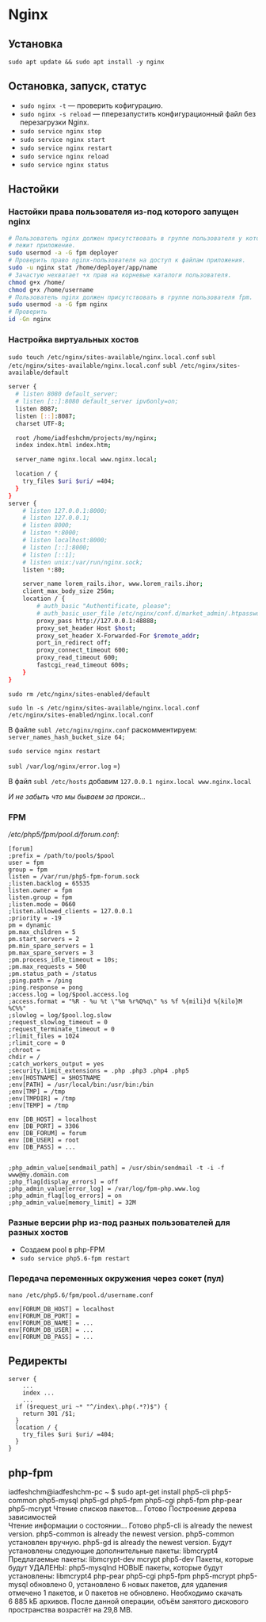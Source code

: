 # Nginx

## Установка

`sudo apt update && sudo apt install -y nginx`

## Остановка, запуск, статус

* `sudo nginx -t` — проверить кофигурацию.
* `sudo nginx -s reload` — пперезапустить конфигурационный файл без перезагрузки Nginx.
* `sudo service nginx stop`
* `sudo service nginx start`
* `sudo service nginx restart`
* `sudo service nginx reload`
* `sudo service nginx status`


## Настойки

### Настойки права пользователя из-под которого запущен nginx

```bash
# Пользователь nginx должен присутствовать в группе пользователя у которого
# лежит приложение.
sudo usermod -a -G fpm deployer
# Проверить право nginx-пользователя на доступ к файлам приложения.
sudo -u nginx stat /home/deployer/app/name
# Зачастую нехватает +x прав на корневые каталоги пользователя.
chmod g+x /home/
chmod g+x /home/username
# Пользователь nginx должен присутствовать в группе пользователя fpm.
sudo usermod -a -G fpm nginx
# Проверить
id -Gn nginx
```


### Настройка виртуальных хостов

`sudo touch /etc/nginx/sites-available/nginx.local.conf`
`subl /etc/nginx/sites-available/nginx.local.conf`
`subl /etc/nginx/sites-available/default`

```bash
server {
  # listen 8080 default_server;
  # listen [::]:8080 default_server ipv6only=on;
  listen 8087;
  listen [::]:8087;
  charset UTF-8;

  root /home/iadfeshchm/projects/my/nginx;
  index index.html index.htm;

  server_name nginx.local www.nginx.local;

  location / {
    try_files $uri $uri/ =404;
  }
}
server {
    # listen 127.0.0.1:8000;
    # listen 127.0.0.1;
    # listen 8000;
    # listen *:8000;
    # listen localhost:8000;
    # listen [::]:8000;
    # listen [::1];
    # listen unix:/var/run/nginx.sock;
    listen *:80;

    server_name lorem_rails.ihor, www.lorem_rails.ihor;
    client_max_body_size 256m;
    location / {
        # auth_basic "Authentificate, please";
        # auth_basic_user_file /etc/nginx/conf.d/market_admin/.htpasswd;
        proxy_pass http://127.0.0.1:48888;
        proxy_set_header Host $host;
        proxy_set_header X-Forwarded-For $remote_addr;
        port_in_redirect off;
        proxy_connect_timeout 600;
        proxy_read_timeout 600;
        fastcgi_read_timeout 600s;
    }
}
```

`sudo rm /etc/nginx/sites-enabled/default`

`sudo ln -s /etc/nginx/sites-available/nginx.local.conf /etc/nginx/sites-enabled/nginx.local.conf`

В файле `subl /etc/nginx/nginx.conf` раскомментируем: `server_names_hash_bucket_size 64;`

`sudo service nginx restart`

`subl /var/log/nginx/error.log` =)

В файл `subl /etc/hosts` добавим `127.0.0.1 nginx.local www.nginx.local`

_И не забыть что мы бываем за прокси…_


### FPM

_/etc/php5/fpm/pool.d/forum.conf_:

```
[forum]
;prefix = /path/to/pools/$pool
user = fpm
group = fpm
listen = /var/run/php5-fpm-forum.sock
;listen.backlog = 65535
listen.owner = fpm
listen.group = fpm
;listen.mode = 0660
;listen.allowed_clients = 127.0.0.1
;priority = -19
pm = dynamic
pm.max_children = 5
pm.start_servers = 2
pm.min_spare_servers = 1
pm.max_spare_servers = 3
;pm.process_idle_timeout = 10s;
;pm.max_requests = 500
;pm.status_path = /status
;ping.path = /ping
;ping.response = pong
;access.log = log/$pool.access.log
;access.format = "%R - %u %t \"%m %r%Q%q\" %s %f %{mili}d %{kilo}M %C%%"
;slowlog = log/$pool.log.slow
;request_slowlog_timeout = 0
;request_terminate_timeout = 0
;rlimit_files = 1024
;rlimit_core = 0
;chroot =
chdir = /
;catch_workers_output = yes
;security.limit_extensions = .php .php3 .php4 .php5
;env[HOSTNAME] = $HOSTNAME
;env[PATH] = /usr/local/bin:/usr/bin:/bin
;env[TMP] = /tmp
;env[TMPDIR] = /tmp
;env[TEMP] = /tmp

env [DB_HOST] = localhost
env [DB_PORT] = 3306
env [DB_FORUM] = forum
env [DB_USER] = root
env [DB_PASS] = ...


;php_admin_value[sendmail_path] = /usr/sbin/sendmail -t -i -f www@my.domain.com
;php_flag[display_errors] = off
;php_admin_value[error_log] = /var/log/fpm-php.www.log
;php_admin_flag[log_errors] = on
;php_admin_value[memory_limit] = 32M

```


### Разные версии php из-под разных пользователей для разных хостов

* Создаем pool в php-FPM
* `sudo service php5.6-fpm restart`



### Передача переменных окружения через сокет (пул)

`nano /etc/php5.6/fpm/pool.d/username.conf`

```
env[FORUM_DB_HOST] = localhost
env[FORUM_DB_PORT] = 
env[FORUM_DB_NAME] = ...
env[FORUM_DB_USER] = ...
env[FORUM_DB_PASS] = ...
```


## Редиректы

```
server {
	...
	index ...
	...
  if ($request_uri ~* "^/index\.php(.*?)$") {
    return 301 /$1;
  }
  location / {
  	try_files $uri $uri/ =404;
  }
}
```


## php-fpm

iadfeshchm@iadfeshchm-pc ~ $ sudo apt-get install php5-cli php5-common php5-mysql php5-gd php5-fpm php5-cgi php5-fpm php-pear php5-mcrypt
Чтение списков пакетов… Готово
Построение дерева зависимостей       
Чтение информации о состоянии… Готово
php5-cli is already the newest version.
php5-common is already the newest version.
php5-common установлен вручную.
php5-gd is already the newest version.
Будут установлены следующие дополнительные пакеты:
  libmcrypt4
Предлагаемые пакеты:
  libmcrypt-dev mcrypt php5-dev
Пакеты, которые будут УДАЛЕНЫ:
  php5-mysqlnd
НОВЫЕ пакеты, которые будут установлены:
  libmcrypt4 php-pear php5-cgi php5-fpm php5-mcrypt php5-mysql
обновлено 0, установлено 6 новых пакетов, для удаления отмечено 1 пакетов, и 0 пакетов не обновлено.
Необходимо скачать 6 885 kБ архивов.
После данной операции, объём занятого дискового пространства возрастёт на 29,8 MB.

